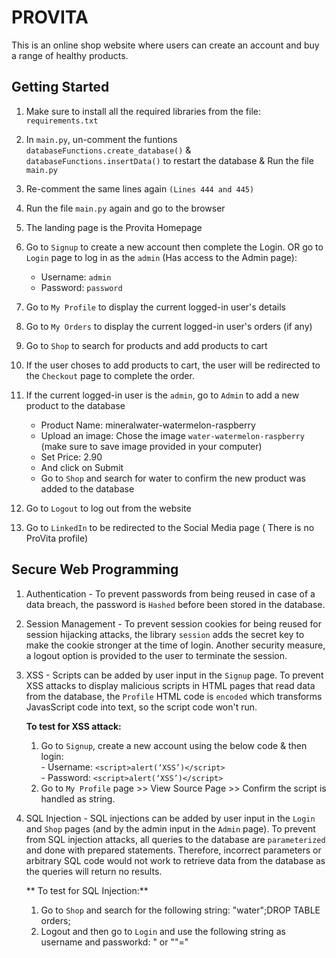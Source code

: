 # PROVITA

This is an online shop website where users can create an account and buy a range of healthy products.

## Getting Started

1. Make sure to install all the required libraries from the file: `requirements.txt`
2. In `main.py`, un-comment the funtions `databaseFunctions.create_database()` & `databaseFunctions.insertData()` to restart the database
& Run the file `main.py`
3. Re-comment the same lines again `(Lines 444 and 445)` 
4. Run the file `main.py` again and go to the browser
5. The landing page is the Provita Homepage
6. Go to `Signup` to create a new account then complete the Login. OR go to `Login` page to log in as the `admin` (Has access to the Admin page):

    - Username: `admin`
    - Password: `password`
   
7. Go to `My Profile` to display the current logged-in user's details
8. Go to `My Orders` to display the current logged-in user's orders (if any)
9. Go to `Shop` to search for products and add products to cart
10. If the user choses to add products to cart, the user will be redirected to the `Checkout` page to complete the order.
11. If the current logged-in user is the `admin`, go to `Admin` to add a new product to the database
    - Product Name: mineralwater-watermelon-raspberry
    - Upload an image: Chose the image `water-watermelon-raspberry` (make sure to save image provided in your computer)
    - Set Price: 2.90
    - And click on Submit
    - Go to `Shop` and search for water to confirm the new product was added to the database
    
12. Go to `Logout` to log out from the website
13. Go to `LinkedIn` to be redirected to the Social Media page ( There is no ProVita profile)

## Secure Web Programming

1. Authentication - To prevent passwords from being reused in case of a data breach, the password is `Hashed` before been stored in the database.

2. Session Management - To prevent session cookies for being reused for session hijacking attacks, the library `session` adds the secret key to make the cookie stronger at the time of login. 
Another security measure, a logout option is provided to the user to terminate the session.

3. XSS - Scripts can be added by user input in the `Signup` page. 
To prevent XSS attacks to display malicious scripts in HTML pages that read data from the database, the `Profile` HTML code is `encoded` which transforms JavasScript code into text, so the script code won't run.<br>

    **To test for XSS attack:**
    
   1. Go to `Signup`, create a new account using the below code & then login:<br>
          - Username: `<script>alert(‘XSS’)</script>`<br>
          - Password: `<script>alert(‘XSS’)</script>` <br>
   2. Go to `My Profile` page >> View Source Page >> Confirm the script is handled as string. 

4. SQL Injection - SQL injections can be added by user input in the `Login` and `Shop` pages (and by the admin input in the `Admin` page). 
To prevent from SQL injection attacks, all queries to the database are `parameterized` and done with prepared statements. 
Therefore, incorrect parameters or arbitrary SQL code would not work to retrieve data from the database as the queries will return no results.

    ** To test for SQL Injection:**
    1. Go to `Shop` and search for the following string: "water";DROP TABLE orders;
    2. Logout and then go to `Login` and use the following string as username and passworkd: " or ""="
